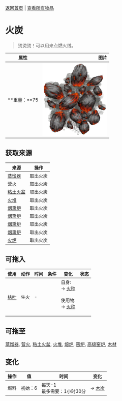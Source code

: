 [返回首页](index.md)   |  [查看所有物品](object.md)
# 火炭  
> 烫烫烫！可以用来点燃火绒。  
  
  属性  |   图片   
 ----  |  ----:   
 **重量：**75  |  ![](Sprite/Embers.png)   
  
## 获取来源  
来源  |  操作  
----  |  ----  
[蒸馏器](AlembicOn.md)  |  取出火炭  
[营火](Campfire.md)  |  取出火炭  
[粘土火盆](ClayFirePit.md)  |  取出火炭  
[火堆](Fire.md)  |  取出火炭  
[烟熏炉](Smoker.md)  |  取出火炭  
[烟熏炉](Smoker.md)  |  取出火炭  
[烟熏炉](SmokerPlastic.md)  |  取出火炭  
[烟熏炉](SmokerPlastic.md)  |  取出火炭  
[火炉](Stove.md)  |  取出火炭  
## 可拖入  
使用  |  动作  |  时间  |  条件  |  变化  |  状态  
----  |  ----  |  ----  |  ----  |  ----  |  ----  
[枯叶](LeavesDry.md)  |  生火  |  -  |    |  自身:<br>→ [火种](TinderLit.md)<br><br>使用物:<br>→ [火种](TinderLit.md)<br><br>  |    
## 可拖至  
[蒸馏器](AlembicOff.md), [营火](CampfireExtinguished.md), [粘土火盆](ClayFirePitExtinguished.md), [火堆](FireExtinguished.md), [熔炉](Forge.md), [窑炉](Kiln.md), [高级窑炉](KilnAdvanced.md), [木材](Wood.md)  
## 变化  
操作  |  值  |  时间  |  变化  
----  |  ----  |  ----  |  ----  
燃料  |  初始：6  |  每天-1<br>最多需要：1小时30分  |  → [木炭](Charcoal.md)  
